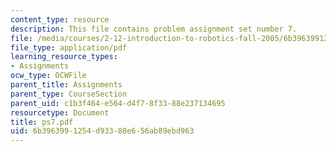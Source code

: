 ```yaml
---
content_type: resource
description: This file contains problem assignment set number 7.
file: /media/courses/2-12-introduction-to-robotics-fall-2005/6b3963991254d93388e656ab89ebd963_ps7.pdf
file_type: application/pdf
learning_resource_types:
- Assignments
ocw_type: OCWFile
parent_title: Assignments
parent_type: CourseSection
parent_uid: c1b3f464-e564-d4f7-8f33-88e237134695
resourcetype: Document
title: ps7.pdf
uid: 6b396399-1254-d933-88e6-56ab89ebd963
---
```

